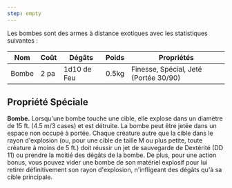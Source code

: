 ```yaml
---
step: empty
---
```

Les bombes sont des armes à distance exotiques avec les statistiques suivantes : 

| Nom   | Coût | Dégâts      | Poids | Propriétés                            |
| ----- | ---- | ----------- | ----- | ------------------------------------- |
| Bombe | 2 pa | 1d10 de Feu | 0.5kg | Finesse, Spécial, Jeté (Portée 30/90) |

## Propriété Spéciale

**Bombe.** Lorsqu'une bombe touche une cible, elle explose dans un diamètre de 15 ft. (4.5 m/3 cases) et est détruite. La bombe peut être jetée dans un espace non occupé à portée. Chaque créature autre que la cible dans le rayon d'explosion (ou, pour une cible de taille M ou plus petite, toute créature à moins de 5 ft.) doit réussir un jet de sauvegarde de Dextérité (DD 11) ou prendre la moitié des dégâts de la bombe.
De plus, pour une action bonus, vous pouvez vider une bombe de son matériel explosif pour lui retirer définitivement son rayon d'explosion, n'infligeant des dégâts qu'à sa cible principale.